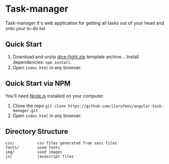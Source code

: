 # Task-manager
Task-manager it's web application for getting all tasks out of your head and onto your to-do list

## Quick Start

1. Download and unzip [dice-fight.zip](https://github.com/ilerofeev/angular-task-manager/archive/master.zip) template archive.
. Install dependencies: `npm install`.
2. Open `index.html` in any browser.

## Quick Start via NPM

You’ll need [Node.js](https://nodejs.org/) installed on your computer.

1. Clone the repo `git clone https://github.com/ilerofeev/angular-task-manager.git`
2. Open `index.html` in any browser.

## Directory Structure

```
css/          css files generated from sass files
fonts/        used fonts
img/          used images
js/           javascript files
```
